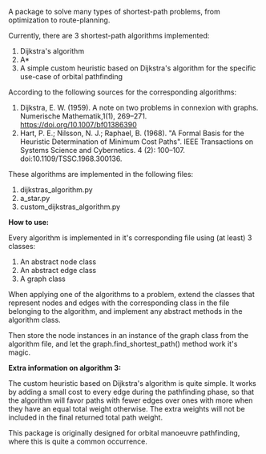 A package to solve many types of shortest-path problems, from optimization to route-planning.

Currently, there are 3 shortest-path algorithms implemented:
1. Dijkstra's algorithm
2. A*
3. A simple custom heuristic based on Dijkstra's algorithm for the specific use-case of orbital pathfinding

According to the following sources for the corresponding algorithms:
1. Dijkstra, E. W. (1959). A note on two problems in connexion with graphs. Numerische Mathematik,1(1), 269–271.
   https://doi.org/10.1007/bf01386390
2. Hart, P. E.; Nilsson, N. J.; Raphael, B. (1968).
   "A Formal Basis for the Heuristic Determination of Minimum Cost Paths".
   IEEE Transactions on Systems Science and Cybernetics. 4 (2): 100–107. doi:10.1109/TSSC.1968.300136.

These algorithms are implemented in the following files:
1. dijkstras_algorithm.py
2. a_star.py
3. custom_dijkstras_algorithm.py

**How to use:**

Every algorithm is implemented in it's corresponding file using (at least) 3 classes:
1. An abstract node class
2. An abstract edge class
3. A graph class

When applying one of the algorithms to a problem, extend the classes that represent nodes and edges with the
corresponding class in the file belonging to the algorithm, and implement any abstract methods in the algorithm class.

Then store the node instances in an instance of the graph class from the algorithm file, and let the
graph.find_shortest_path() method work it's magic.

**Extra information on algorithm 3:**

The custom heuristic based on Dijkstra's algorithm is quite simple. It works by adding a small cost to every edge during
the pathfinding phase, so that the algorithm will favor paths with fewer edges over ones with more when they
have an equal total weight otherwise.
The extra weights will not be included in the final returned total path weight.

This package is originally designed for orbital manoeuvre pathfinding, where this is quite a common occurrence.
